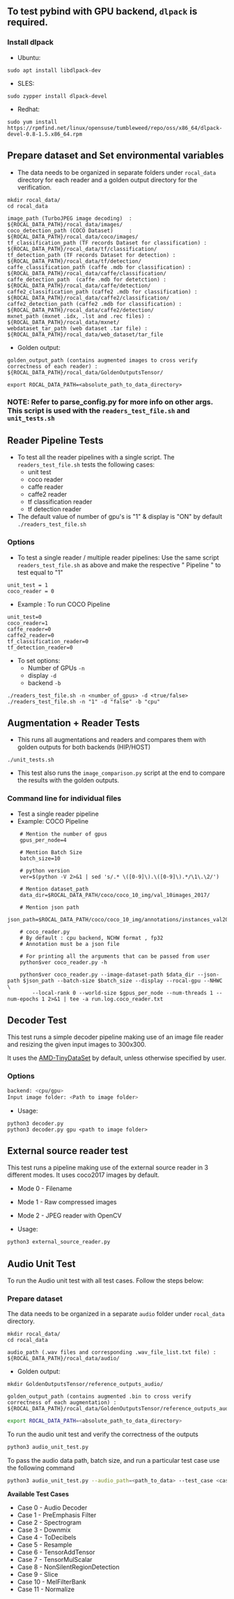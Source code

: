 ## To test pybind with GPU backend, `dlpack` is required.

### Install dlpack

* Ubuntu:

```
sudo apt install libdlpack-dev
```

* SLES:

```
sudo zypper install dlpack-devel
```

* Redhat:

```
sudo yum install https://rpmfind.net/linux/opensuse/tumbleweed/repo/oss/x86_64/dlpack-devel-0.8-1.5.x86_64.rpm
```

## Prepare dataset and Set environmental variables

* The data needs to be organized in separate folders under `rocal_data` directory for each reader and a golden output directory for the verification.

```
mkdir rocal_data/
cd rocal_data

image_path (TurboJPEG image decoding)  : ${ROCAL_DATA_PATH}/rocal_data/images/
coco_detection_path (COCO Dataset)     : ${ROCAL_DATA_PATH}/rocal_data/coco/images/
tf_classification_path (TF records Dataset for classification) : ${ROCAL_DATA_PATH}/rocal_data/tf/classification/
tf_detection_path (TF records Dataset for detection) : ${ROCAL_DATA_PATH}/rocal_data/tf/detection/
caffe_classification_path (caffe .mdb for classification) : ${ROCAL_DATA_PATH}/rocal_data/caffe/classification/
caffe_detection_path  (caffe .mdb for detetction) : ${ROCAL_DATA_PATH}/rocal_data/caffe/detection/
caffe2_classification_path (caffe2 .mdb for classification) : ${ROCAL_DATA_PATH}/rocal_data/caffe2/classification/
caffe2_detection_path (caffe2 .mdb for classification) : ${ROCAL_DATA_PATH}/rocal_data/caffe2/detection/
mxnet_path (mxnet .idx, .lst and .rec files) : ${ROCAL_DATA_PATH}/rocal_data/mxnet/
webdataset_tar_path (web dataset .tar file) : ${ROCAL_DATA_PATH}/rocal_data/web_dataset/tar_file
```

* Golden output:

```
golden_output_path (contains augmented images to cross verify correctness of each reader) : ${ROCAL_DATA_PATH}/rocal_data/GoldenOutputsTensor/
```

`export ROCAL_DATA_PATH=<absolute_path_to_data_directory>`

### NOTE: Refer to parse_config.py for more info on other args. This script is used with the `readers_test_file.sh` and `unit_tests.sh`

## Reader Pipeline Tests

* To test all the reader pipelines with a single script. The `readers_test_file.sh` tests the following cases:
  * unit test
  * coco reader
  * caffe reader
  * caffe2 reader
  * tf classification reader
  * tf detection reader
* The default value of number of gpu's is "1" & display is "ON" by default
`./readers_test_file.sh`

### Options

* To test a single reader / multiple reader pipelines: Use the same script `readers_test_file.sh` as above and make the respective " Pipeline " to test equal to "1"

```shell
unit_test = 1
coco_reader = 0
```

* Example : To run COCO Pipeline

```shell
unit_test=0
coco_reader=1
caffe_reader=0
caffe2_reader=0
tf_classification_reader=0
tf_detection_reader=0
```

* To set options:
  * Number of GPUs `-n`
  * display `-d`
  * backend `-b`

```shell
./readers_test_file.sh -n <number_of_gpus> -d <true/false>
./readers_test_file.sh -n "1" -d "false" -b "cpu"
```

## Augmentation + Reader Tests

* This runs all augmentations and readers and compares them with golden outputs for both backends (HIP/HOST)

`./unit_tests.sh`

* This test also runs the `image_comparison.py` script at the end to compare the results with the golden outputs.
### Command line for individual files

* Test a single reader pipeline
* Example: COCO Pipeline

```shell
    # Mention the number of gpus
    gpus_per_node=4

    # Mention Batch Size
    batch_size=10

    # python version
    ver=$(python -V 2>&1 | sed 's/.* \([0-9]\).\([0-9]\).*/\1\.\2/')

    # Mention dataset_path
    data_dir=$ROCAL_DATA_PATH/coco/coco_10_img/val_10images_2017/

    # Mention json path
    json_path=$ROCAL_DATA_PATH/coco/coco_10_img/annotations/instances_val2017.json

    # coco_reader.py
    # By default : cpu backend, NCHW format , fp32
    # Annotation must be a json file

    # For printing all the arguments that can be passed from user
    python$ver coco_reader.py -h

    python$ver coco_reader.py --image-dataset-path $data_dir --json-path $json_path --batch-size $batch_size --display --rocal-gpu --NHWC \
        --local-rank 0 --world-size $gpus_per_node --num-threads 1 --num-epochs 1 2>&1 | tee -a run.log.coco_reader.txt
```

## Decoder Test

This test runs a simple decoder pipeline making use of an image file reader and resizing the given input images to 300x300.

It uses the [AMD-TinyDataSet](../../data/images/AMD-tinyDataSet/) by default, unless otherwise specified by user.

### Options

```bash
backend: <cpu/gpu>
Input image folder: <Path to image folder>
```

* Usage:

```shell
python3 decoder.py
python3 decoder.py gpu <path to image folder>
```

## External source reader test

This test runs a pipeline making use of the external source reader in 3 different modes. It uses coco2017 images by default.

* Mode 0 - Filename
* Mode 1 - Raw compressed images
* Mode 2 - JPEG reader with OpenCV

* Usage:

```bash
python3 external_source_reader.py
```

## Audio Unit Test

To run the Audio unit test with all test cases. Follow the steps below:

### Prepare dataset

The data needs to be organized in a separate `audio` folder under `rocal_data` directory.

```
mkdir rocal_data/
cd rocal_data

audio_path (.wav files and corresponding .wav_file_list.txt file) : ${ROCAL_DATA_PATH}/rocal_data/audio/
```

* Golden output:

```
mkdir GoldenOutputsTensor/reference_outputs_audio/

golden_output_path (contains augmented .bin to cross verify correctness of each augmentation) : ${ROCAL_DATA_PATH}/rocal_data/GoldenOutputsTensor/reference_outputs_audio/
```


```bash
export ROCAL_DATA_PATH=<absolute_path_to_data_directory>
```

To run the audio unit test and verify the correctness of the outputs

```bash
python3 audio_unit_test.py
```
To pass the audio data path, batch size, and run a particular test case use the following command

```bash
python3 audio_unit_test.py --audio_path=<path_to_data> --test_case <case(0-11)> --batch-size <batch_size>
```

**Available Test Cases**
* Case 0 - Audio Decoder
* Case 1 - PreEmphasis Filter
* Case 2 - Spectrogram
* Case 3 - Downmix
* Case 4 - ToDecibels
* Case 5 - Resample
* Case 6 - TensorAddTensor
* Case 7 - TensorMulScalar
* Case 8 - NonSilentRegionDetection
* Case 9 - Slice
* Case 10 - MelFilterBank
* Case 11 - Normalize
